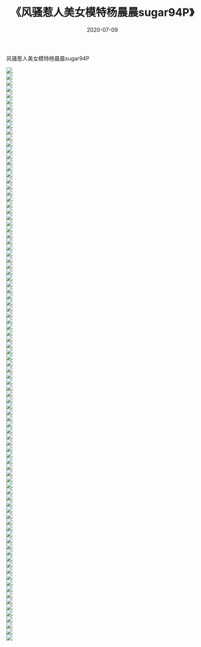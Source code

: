 ﻿---
layout: post
title:  《风骚惹人美女模特杨晨晨sugar94P》
date:   2020-07-09
img: http://img.660000.xyz/Sharelink/性感/2020/风骚惹人美女模特杨晨晨sugar94P/000.jpg
categories: [美女, 清纯, 唯美]
---

风骚惹人美女模特杨晨晨sugar94P

  ![](http://img.660000.xyz/Sharelink/性感/2020/风骚惹人美女模特杨晨晨sugar94P/001.jpg) <br> ![](http://img.660000.xyz/Sharelink/性感/2020/风骚惹人美女模特杨晨晨sugar94P/002.jpg) <br> ![](http://img.660000.xyz/Sharelink/性感/2020/风骚惹人美女模特杨晨晨sugar94P/003.jpg) <br> ![](http://img.660000.xyz/Sharelink/性感/2020/风骚惹人美女模特杨晨晨sugar94P/004.jpg) <br> ![](http://img.660000.xyz/Sharelink/性感/2020/风骚惹人美女模特杨晨晨sugar94P/005.jpg) <br> ![](http://img.660000.xyz/Sharelink/性感/2020/风骚惹人美女模特杨晨晨sugar94P/006.jpg) <br> ![](http://img.660000.xyz/Sharelink/性感/2020/风骚惹人美女模特杨晨晨sugar94P/007.jpg) <br> ![](http://img.660000.xyz/Sharelink/性感/2020/风骚惹人美女模特杨晨晨sugar94P/008.jpg) <br> ![](http://img.660000.xyz/Sharelink/性感/2020/风骚惹人美女模特杨晨晨sugar94P/009.jpg) <br> ![](http://img.660000.xyz/Sharelink/性感/2020/风骚惹人美女模特杨晨晨sugar94P/010.jpg) <br> ![](http://img.660000.xyz/Sharelink/性感/2020/风骚惹人美女模特杨晨晨sugar94P/011.jpg) <br> ![](http://img.660000.xyz/Sharelink/性感/2020/风骚惹人美女模特杨晨晨sugar94P/012.jpg) <br> ![](http://img.660000.xyz/Sharelink/性感/2020/风骚惹人美女模特杨晨晨sugar94P/013.jpg) <br> ![](http://img.660000.xyz/Sharelink/性感/2020/风骚惹人美女模特杨晨晨sugar94P/014.jpg) <br> ![](http://img.660000.xyz/Sharelink/性感/2020/风骚惹人美女模特杨晨晨sugar94P/015.jpg) <br> ![](http://img.660000.xyz/Sharelink/性感/2020/风骚惹人美女模特杨晨晨sugar94P/016.jpg) <br> ![](http://img.660000.xyz/Sharelink/性感/2020/风骚惹人美女模特杨晨晨sugar94P/017.jpg) <br> ![](http://img.660000.xyz/Sharelink/性感/2020/风骚惹人美女模特杨晨晨sugar94P/018.jpg) <br> ![](http://img.660000.xyz/Sharelink/性感/2020/风骚惹人美女模特杨晨晨sugar94P/019.jpg) <br> ![](http://img.660000.xyz/Sharelink/性感/2020/风骚惹人美女模特杨晨晨sugar94P/020.jpg) <br> ![](http://img.660000.xyz/Sharelink/性感/2020/风骚惹人美女模特杨晨晨sugar94P/021.jpg) <br> ![](http://img.660000.xyz/Sharelink/性感/2020/风骚惹人美女模特杨晨晨sugar94P/022.jpg) <br> ![](http://img.660000.xyz/Sharelink/性感/2020/风骚惹人美女模特杨晨晨sugar94P/023.jpg) <br> ![](http://img.660000.xyz/Sharelink/性感/2020/风骚惹人美女模特杨晨晨sugar94P/024.jpg) <br> ![](http://img.660000.xyz/Sharelink/性感/2020/风骚惹人美女模特杨晨晨sugar94P/025.jpg) <br> ![](http://img.660000.xyz/Sharelink/性感/2020/风骚惹人美女模特杨晨晨sugar94P/026.jpg) <br> ![](http://img.660000.xyz/Sharelink/性感/2020/风骚惹人美女模特杨晨晨sugar94P/027.jpg) <br> ![](http://img.660000.xyz/Sharelink/性感/2020/风骚惹人美女模特杨晨晨sugar94P/028.jpg) <br> ![](http://img.660000.xyz/Sharelink/性感/2020/风骚惹人美女模特杨晨晨sugar94P/029.jpg) <br> ![](http://img.660000.xyz/Sharelink/性感/2020/风骚惹人美女模特杨晨晨sugar94P/030.jpg) <br> ![](http://img.660000.xyz/Sharelink/性感/2020/风骚惹人美女模特杨晨晨sugar94P/031.jpg) <br> ![](http://img.660000.xyz/Sharelink/性感/2020/风骚惹人美女模特杨晨晨sugar94P/032.jpg) <br> ![](http://img.660000.xyz/Sharelink/性感/2020/风骚惹人美女模特杨晨晨sugar94P/033.jpg) <br> ![](http://img.660000.xyz/Sharelink/性感/2020/风骚惹人美女模特杨晨晨sugar94P/034.jpg) <br> ![](http://img.660000.xyz/Sharelink/性感/2020/风骚惹人美女模特杨晨晨sugar94P/035.jpg) <br> ![](http://img.660000.xyz/Sharelink/性感/2020/风骚惹人美女模特杨晨晨sugar94P/036.jpg) <br> ![](http://img.660000.xyz/Sharelink/性感/2020/风骚惹人美女模特杨晨晨sugar94P/037.jpg) <br> ![](http://img.660000.xyz/Sharelink/性感/2020/风骚惹人美女模特杨晨晨sugar94P/038.jpg) <br> ![](http://img.660000.xyz/Sharelink/性感/2020/风骚惹人美女模特杨晨晨sugar94P/039.jpg) <br> ![](http://img.660000.xyz/Sharelink/性感/2020/风骚惹人美女模特杨晨晨sugar94P/040.jpg) <br> ![](http://img.660000.xyz/Sharelink/性感/2020/风骚惹人美女模特杨晨晨sugar94P/041.jpg) <br> ![](http://img.660000.xyz/Sharelink/性感/2020/风骚惹人美女模特杨晨晨sugar94P/042.jpg) <br> ![](http://img.660000.xyz/Sharelink/性感/2020/风骚惹人美女模特杨晨晨sugar94P/043.jpg) <br> ![](http://img.660000.xyz/Sharelink/性感/2020/风骚惹人美女模特杨晨晨sugar94P/044.jpg) <br> ![](http://img.660000.xyz/Sharelink/性感/2020/风骚惹人美女模特杨晨晨sugar94P/045.jpg) <br> ![](http://img.660000.xyz/Sharelink/性感/2020/风骚惹人美女模特杨晨晨sugar94P/046.jpg) <br> ![](http://img.660000.xyz/Sharelink/性感/2020/风骚惹人美女模特杨晨晨sugar94P/047.jpg) <br> ![](http://img.660000.xyz/Sharelink/性感/2020/风骚惹人美女模特杨晨晨sugar94P/048.jpg) <br> ![](http://img.660000.xyz/Sharelink/性感/2020/风骚惹人美女模特杨晨晨sugar94P/049.jpg) <br> ![](http://img.660000.xyz/Sharelink/性感/2020/风骚惹人美女模特杨晨晨sugar94P/050.jpg) <br> ![](http://img.660000.xyz/Sharelink/性感/2020/风骚惹人美女模特杨晨晨sugar94P/051.jpg) <br> ![](http://img.660000.xyz/Sharelink/性感/2020/风骚惹人美女模特杨晨晨sugar94P/052.jpg) <br> ![](http://img.660000.xyz/Sharelink/性感/2020/风骚惹人美女模特杨晨晨sugar94P/053.jpg) <br> ![](http://img.660000.xyz/Sharelink/性感/2020/风骚惹人美女模特杨晨晨sugar94P/054.jpg) <br> ![](http://img.660000.xyz/Sharelink/性感/2020/风骚惹人美女模特杨晨晨sugar94P/055.jpg) <br> ![](http://img.660000.xyz/Sharelink/性感/2020/风骚惹人美女模特杨晨晨sugar94P/056.jpg) <br> ![](http://img.660000.xyz/Sharelink/性感/2020/风骚惹人美女模特杨晨晨sugar94P/057.jpg) <br> ![](http://img.660000.xyz/Sharelink/性感/2020/风骚惹人美女模特杨晨晨sugar94P/058.jpg) <br> ![](http://img.660000.xyz/Sharelink/性感/2020/风骚惹人美女模特杨晨晨sugar94P/059.jpg) <br> ![](http://img.660000.xyz/Sharelink/性感/2020/风骚惹人美女模特杨晨晨sugar94P/060.jpg) <br> ![](http://img.660000.xyz/Sharelink/性感/2020/风骚惹人美女模特杨晨晨sugar94P/061.jpg) <br> ![](http://img.660000.xyz/Sharelink/性感/2020/风骚惹人美女模特杨晨晨sugar94P/062.jpg) <br> ![](http://img.660000.xyz/Sharelink/性感/2020/风骚惹人美女模特杨晨晨sugar94P/063.jpg) <br> ![](http://img.660000.xyz/Sharelink/性感/2020/风骚惹人美女模特杨晨晨sugar94P/064.jpg) <br> ![](http://img.660000.xyz/Sharelink/性感/2020/风骚惹人美女模特杨晨晨sugar94P/065.jpg) <br> ![](http://img.660000.xyz/Sharelink/性感/2020/风骚惹人美女模特杨晨晨sugar94P/066.jpg) <br> ![](http://img.660000.xyz/Sharelink/性感/2020/风骚惹人美女模特杨晨晨sugar94P/067.jpg) <br> ![](http://img.660000.xyz/Sharelink/性感/2020/风骚惹人美女模特杨晨晨sugar94P/068.jpg) <br> ![](http://img.660000.xyz/Sharelink/性感/2020/风骚惹人美女模特杨晨晨sugar94P/069.jpg) <br> ![](http://img.660000.xyz/Sharelink/性感/2020/风骚惹人美女模特杨晨晨sugar94P/070.jpg) <br> ![](http://img.660000.xyz/Sharelink/性感/2020/风骚惹人美女模特杨晨晨sugar94P/071.jpg) <br> ![](http://img.660000.xyz/Sharelink/性感/2020/风骚惹人美女模特杨晨晨sugar94P/072.jpg) <br> ![](http://img.660000.xyz/Sharelink/性感/2020/风骚惹人美女模特杨晨晨sugar94P/073.jpg) <br> ![](http://img.660000.xyz/Sharelink/性感/2020/风骚惹人美女模特杨晨晨sugar94P/074.jpg) <br> ![](http://img.660000.xyz/Sharelink/性感/2020/风骚惹人美女模特杨晨晨sugar94P/075.jpg) <br> ![](http://img.660000.xyz/Sharelink/性感/2020/风骚惹人美女模特杨晨晨sugar94P/076.jpg) <br> ![](http://img.660000.xyz/Sharelink/性感/2020/风骚惹人美女模特杨晨晨sugar94P/077.jpg) <br> ![](http://img.660000.xyz/Sharelink/性感/2020/风骚惹人美女模特杨晨晨sugar94P/078.jpg) <br> ![](http://img.660000.xyz/Sharelink/性感/2020/风骚惹人美女模特杨晨晨sugar94P/079.jpg) <br> ![](http://img.660000.xyz/Sharelink/性感/2020/风骚惹人美女模特杨晨晨sugar94P/080.jpg) <br> ![](http://img.660000.xyz/Sharelink/性感/2020/风骚惹人美女模特杨晨晨sugar94P/081.jpg) <br> ![](http://img.660000.xyz/Sharelink/性感/2020/风骚惹人美女模特杨晨晨sugar94P/082.jpg) <br> ![](http://img.660000.xyz/Sharelink/性感/2020/风骚惹人美女模特杨晨晨sugar94P/083.jpg) <br> ![](http://img.660000.xyz/Sharelink/性感/2020/风骚惹人美女模特杨晨晨sugar94P/084.jpg) <br> ![](http://img.660000.xyz/Sharelink/性感/2020/风骚惹人美女模特杨晨晨sugar94P/085.jpg) <br> ![](http://img.660000.xyz/Sharelink/性感/2020/风骚惹人美女模特杨晨晨sugar94P/086.jpg) <br> ![](http://img.660000.xyz/Sharelink/性感/2020/风骚惹人美女模特杨晨晨sugar94P/087.jpg) <br> ![](http://img.660000.xyz/Sharelink/性感/2020/风骚惹人美女模特杨晨晨sugar94P/088.jpg) <br> ![](http://img.660000.xyz/Sharelink/性感/2020/风骚惹人美女模特杨晨晨sugar94P/089.jpg) <br> ![](http://img.660000.xyz/Sharelink/性感/2020/风骚惹人美女模特杨晨晨sugar94P/090.jpg) <br> ![](http://img.660000.xyz/Sharelink/性感/2020/风骚惹人美女模特杨晨晨sugar94P/091.jpg) <br> ![](http://img.660000.xyz/Sharelink/性感/2020/风骚惹人美女模特杨晨晨sugar94P/092.jpg) <br> ![](http://img.660000.xyz/Sharelink/性感/2020/风骚惹人美女模特杨晨晨sugar94P/093.jpg) <br> ![](http://img.660000.xyz/Sharelink/性感/2020/风骚惹人美女模特杨晨晨sugar94P/094.jpg) <br>